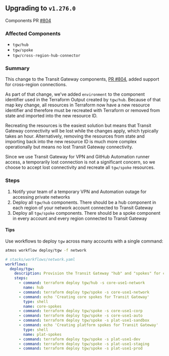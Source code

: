## Upgrading to `v1.276.0`

Components PR [#804](https://github.com/cloudposse/terraform-aws-components/pull/804)

### Affected Components

- `tgw/hub`
- `tgw/spoke`
- `tgw/cross-region-hub-connector`

### Summary

This change to the Transit Gateway components, [PR #804](https://github.com/cloudposse/terraform-aws-components/pull/804), added support for cross-region connections.

As part of that change, we've added `environment` to the component identifier used in the Terraform Output created by `tgw/hub`. Because of that map key change, all resources in Terraform now have a new resource identifier and therefore must be recreated with Terraform or removed from state and imported into the new resource ID.

Recreating the resources is the easiest solution but means that Transit Gateway connectivity will be lost while the changes apply, which typically takes an hour. Alternatively, removing the resources from state and importing back into the new resource ID is much more complex operationally but means no lost Transit Gateway connectivity.

Since we use Transit Gateway for VPN and GitHub Automation runner access, a temporarily lost connection is not a significant concern, so we choose to accept lost connectivity and recreate all `tgw/spoke` resources.

### Steps

1. Notify your team of a temporary VPN and Automation outage for accessing private networks
2. Deploy all `tgw/hub` components. There should be a hub component in each region of your network account connected to Transit Gateway
3. Deploy all `tgw/spoke` components. There should be a spoke component in every account and every region connected to Transit Gateway

#### Tips

Use workflows to deploy `tgw` across many accounts with a single command:

```bash
atmos workflow deploy/tgw -f network
```

```yaml
# stacks/workflows/network.yaml
workflows:
  deploy/tgw:
    description: Provision the Transit Gateway "hub" and "spokes" for connecting VPCs.
    steps:
      - command: terraform deploy tgw/hub -s core-use1-network
        name: hub
      - command: terraform deploy tgw/spoke -s core-use1-network
      - command: echo 'Creating core spokes for Transit Gateway'
        type: shell
        name: core-spokes
      - command: terraform deploy tgw/spoke -s core-use1-corp
      - command: terraform deploy tgw/spoke -s core-use1-auto
      - command: terraform deploy tgw/spoke -s plat-use1-sandbox
      - command: echo 'Creating platform spokes for Transit Gateway'
        type: shell
        name: plat-spokes
      - command: terraform deploy tgw/spoke -s plat-use1-dev
      - command: terraform deploy tgw/spoke -s plat-use1-staging
      - command: terraform deploy tgw/spoke -s plat-use1-prod
```
